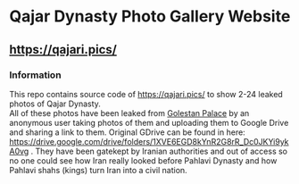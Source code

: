 # Qajar Dynasty Photo Gallery Website 

## https://qajari.pics/

### Information
This repo contains source code of https://qajari.pics/ to show 2-24 leaked photos of Qajar Dynasty.  
All of these photos have been leaked from [Golestan Palace](https://en.wikipedia.org/wiki/Golestan_Palace) by an anonymous user taking photos of them and uploading them to Google Drive and sharing a link to them. Original GDrive can be found in here: https://drive.google.com/drive/folders/1XVE6EGD8kYnR2G8rR_Dc0JKYi9ykA0vg . They have been gatekept by Iranian authorities and out of access so no one could see how Iran really looked before Pahlavi Dynasty and how Pahlavi shahs (kings) turn Iran into a civil nation.
